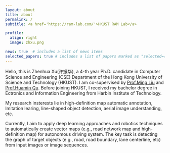 ```yaml
---
layout: about
title: about
permalink: /
subtitle: <a href='https://ram-lab.com/'>HKUST RAM Lab</a>

profile:
  align: right
  image: zhxu.png

news: true  # includes a list of news items
selected_papers: true # includes a list of papers marked as "selected={true}"
---
```


Hello, this is Zhenhua Xu(许振华), a 4-th year Ph.D. candidate in Computer Science and Engineering (CSE) Department of the Hong Kong University of Science and Technology (HKUST). I am co-supervised by [Prof.Ming Liu](https://facultyprofiles.ust.hk/profiles.php?profile=ming-liu-eelium) and [Prof.Huamin Qu](http://huamin.org/). Before joining HKUST, I received my bachelor degree in Ectronics and Information Engineering from Harbin Institute of Technology.

My research insterests lie in high-definition map automatic annotation, Imitation learing, line-shaped object detection, aerial image understanding, etc. 

Currently, I aim to apply deep learning approaches and robotics techniques to automatically create vector maps (e.g., road network map and high-definition map) for autonomous driving system. The key task is detecting the graph of target objects (e.g., road, road boundary, lane centerline, etc) from input images or image sequences.

